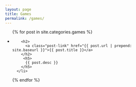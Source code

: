```yaml
---
layout: page
title: Games
permalink: /games/
---
```


  <ul class="post-list">
    {% for post in site.categories.games %}
      <li>

        <h2>
          <a class="post-link" href="{{ post.url | prepend: site.baseurl }}">{{ post.title }}</a>
        </h2>
         <h5>
          {{ post.desc }}
        </h5>
      </li>
  {% endfor %}
  </ul>